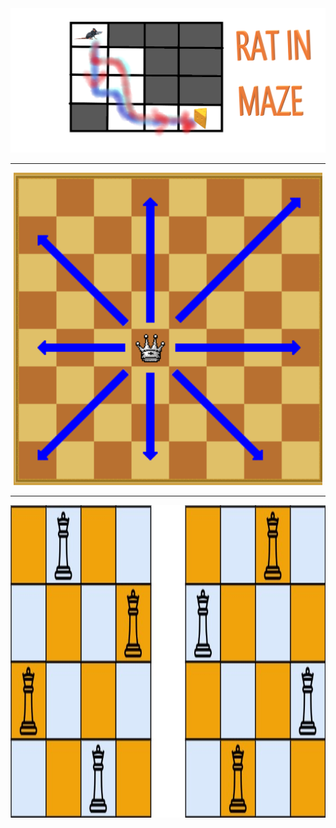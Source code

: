 <img src="Images/rat.png" width="1350"/>
<hr>
<p align="center">
<img src="Images/image-98.png" height="500" />
  </p>
<hr>
<p align="center">
<img src="Images/queens.jpg" height="500" />
  </p>
